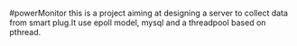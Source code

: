 #powerMonitor
this is a project aiming at designing a server to collect data from smart plug.It use epoll model, mysql and a threadpool based on pthread.
